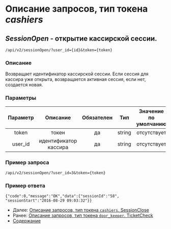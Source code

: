 Описание запросов, тип токена _cashiers_
================================

_SessionOpen_ - открытие кассирской сессии.
-------------------------------------------------------------------------------------------------------------
`/api/v2/sessionOpen/?user_id={id}&token={token}`

### Описание
Возвращает идентификатор кассирской сессии. Если сессия для кассира уже открыта, возвращается активная сессия, если нет, создается новая.


### Параметры
| Параметр 	|        Описание       	| Обязателен 	|   Тип  	| Значение по умолчанию 	|
|:--------:	|:---------------------:	|:----------:	|:------:	|:---------------------:	|
|   token  	|         токен         	|     да     	| string 	|      отсутствует      	|
|  user_id 	| идентификатор кассира |     да     	|   string  	|      отсутствует      	|

### Пример запроса
`/api/v2/sessionOpen/?user_id=3&token={token}`

### Пример ответа
```
{"code":0,"message":"OK","data":{"sessionId":"58", "sessionStart":"2016-08-29 09:03:32"}}
```

* Далее: [Описание запросов, тип токена `cashiers`. SessionClose](sessionClose)
* Ранее: [Описание запросов, тип токена `door_keeper`. TicketCheck](../tickets/ticketCheck)
* [Содержание](../index)